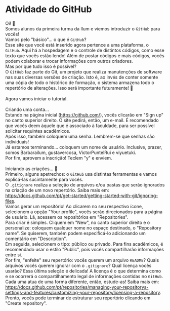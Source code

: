 # Atividade do GitHub

Oi! 👋 
<br> Somos alunos da primeira turma da Ilum e viemos introduzir o `GitHub` para vocês!
<br> Vamos pelo "básico"... o que é `GitHub`?
<br> Esse site que você está inserido agora pertence a uma plataforma, o `GitHub`. Aqui há a hospedagem e o controle de distintos códigos, como esse texto que vocês estão lendo! Além de postar códigos e mais códigos, vocês podem colaborar e trocar informações com outros criadores.
<br> Mas por que tudo isso é possível?
<br> O `GitHub` faz parte do Git, um projeto que realiza manutenções de software nas suas diversas versões de criação. Isto é, ao invés de conter somente uma cópia de todo o histórico de formação, o sistema armazena todo o repertório de alterações. Isso será importante futuramente! 👀 
<br>
<br> Agora vamos iniciar o tutorial.
<br>
<br> Criando uma conta...
<br> Estando na página inicial (https://github.com/), vocês clicarão em "Sign up" no canto superior direito. O site pedirá, então, um e-mail. É recomendado que vocês deem àquele que é associado à faculdade, para ser possível solicitar requintes acadêmicos.
<br> Após isso, também coloquem uma senha. Lembrem-se que senhas são individuais!
<br> Já estamos terminando... coloquem um nome de usuário. Inclusive, prazer, somos Barbarailum, gustavercosa, VictorPuntelRui e viyuetuki.
<br> Por fim, aprovem a inscrição! Teclem "y" e enviem.
<br>
<br> Iniciando as criações... 📎
<br> Primeiro, alguns apetrechos: o `GitHub` usa distintas ferramentas e vamos explicá-las sucintamente para vocês. 
<br> O `.gitignore` realiza a seleção de arquivos e/ou pastas que serão ignorados na criação de um novo repertório. Saiba mais em: https://docs.github.com/pt/get-started/getting-started-with-git/ignoring-files.
<br> Vamos gerar um repositório! Ao clicarem no seu respectivo ícone, selecionem a opção "Your profile", vocês serão direcionados para a página de usuário. Lá, acessem os repositórios em "Repositories".
<br> Para criar é simples. Cliquem em "New", no canto superior direito e o personalize: coloquem qualquer nome no espaço destinado, o "Repository name". Se quiserem, também podem especificá-lo adicionando um comentário em "Description".
<br> Em seguida, selecionem o tipo: público ou privado. Para fins acadêmicos, é recomendado usar o estilo "Public", pois vocês compartilharão informações entre si.
<br> Por fim, "enfeite" seu repertório: vocês querem um arquivo `README`? Quais arquivos vocês querem ignorar com o `.gitignore`? Qual licença vocês usarão? Essa última seleção é delicada! A licença é o que determina como e se ocorrerá o compartilhamento legal de informações contidas no `GitHub`. Cada uma atua de uma forma diferente, então, estude-as! Saiba mais em: https://docs.github.com/pt/repositories/managing-your-repositorys-settings-and-features/customizing-your-repository/licensing-a-repository.
<br> Pronto, vocês pode terminar de estruturar seu repertório clicando em "Create repository".
